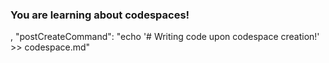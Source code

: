 ### You are learning about codespaces!
 ,
 "postCreateCommand": "echo '# Writing code upon codespace creation!'  >> codespace.md"
